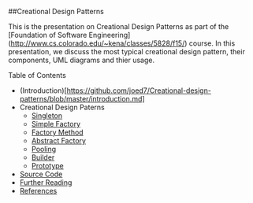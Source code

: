 ##Creational Design Patterns

This is the presentation on Creational Design Patterns as part of the [Foundation of Software Engineering] (http://www.cs.colorado.edu/~kena/classes/5828/f15/) course. In this presentation, we discuss the most typical creational design pattern, their components, UML diagrams and thier usage. 

Table of Contents

* (Introduction)[https://github.com/joed7/Creational-design-patterns/blob/master/introduction.md]
* Creational Design Paterns
  * [Singleton](https://github.com/joed7/Creational-design-patterns/blob/master/singleton.md)
  * [Simple Factory](https://github.com/joed7/Creational-design-patterns/blob/master/simplefactory.md)
  * [Factory Method](https://github.com/joed7/Creational-design-patterns/blob/master/factorymethod.md)
  * [Abstract Factory](https://github.com/joed7/Creational-design-patterns/blob/master/abstractfactory.md)
  * [Pooling](https://github.com/joed7/Creational-design-patterns/blob/master/pooling.md)
  * [Builder](https://github.com/joed7/Creational-design-patterns/blob/master/builder.md)
  * [Prototype](https://github.com/joed7/Creational-design-patterns/blob/master/prototype.md)
* [Source Code](https://github.com/joed7/Creational-design-patterns/blob/master/source-code.md)
* [Further Reading](https://github.com/joed7/Creational-design-patterns/blob/master/further-reading.md)
* [References](https://github.com/joed7/Creational-design-patterns/blob/master/references.md)


